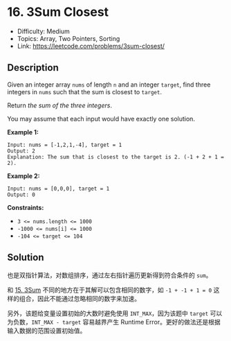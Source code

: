 # 16. 3Sum Closest

- Difficulty: Medium
- Topics: Array, Two Pointers, Sorting
- Link: https://leetcode.com/problems/3sum-closest/

## Description

Given an integer array `nums` of length `n` and an integer `target`, find three integers in `nums` such that the sum is closest to `target`.

Return _the sum of the three integers_.

You may assume that each input would have exactly one solution.

**Example 1:**

```
Input: nums = [-1,2,1,-4], target = 1
Output: 2
Explanation: The sum that is closest to the target is 2. (-1 + 2 + 1 = 2).
```

**Example 2:**

```
Input: nums = [0,0,0], target = 1
Output: 0
```

**Constraints:**

- `3 <= nums.length <= 1000`
- `-1000 <= nums[i] <= 1000`
- `-104 <= target <= 104`

## Solution

也是双指针算法，对数组排序，通过左右指针遍历更新得到符合条件的 `sum`。

和 [15. 3Sum](15.%203Sum.md) 不同的地方在于其解可以包含相同的数字，如 `-1 + -1 + 1 = 0` 这样的组合，因此不能通过忽略相同的数字来加速。

另外，该题给变量设置初始的大数时避免使用 `INT_MAX`，因为该题中 `target` 可以为负数，`INT_MAX - target` 容易越界产生 Runtime Error。更好的做法还是根据输入数据的范围设置初始值。
